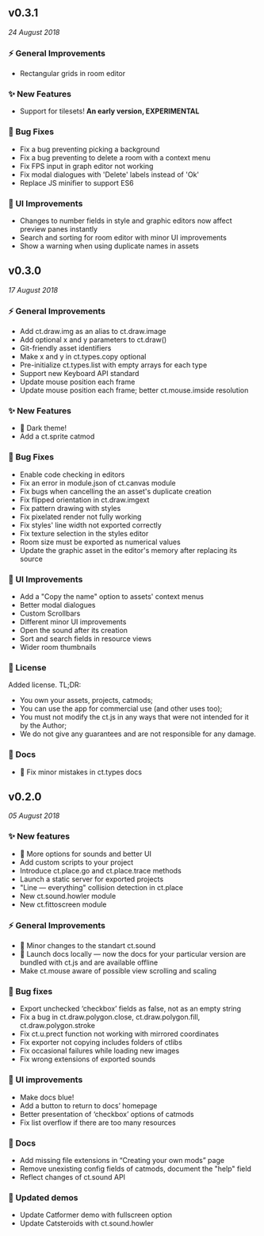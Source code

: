 
## v0.3.1

*24 August 2018*

### ⚡ General Improvements

* Rectangular grids in room editor

### ✨ New Features

* Support for tilesets! **An early version, EXPERIMENTAL**

### 🐛 Bug Fixes

* Fix a bug preventing picking a background
* Fix a bug preventing to delete a room with a context menu
* Fix FPS input in graph editor not working
* Fix modal dialogues with 'Delete' labels instead of 'Ok'
* Replace JS minifier to support ES6

### 💄 UI Improvements

* Changes to number fields in style and graphic editors now affect preview panes instantly
* Search and sorting for room editor with minor UI improvements
* Show a warning when using duplicate names in assets

## v0.3.0

*17 August 2018*

### ⚡ General Improvements

- Add ct.draw.img as an alias to ct.draw.image
- Add optional x and y parameters to ct.draw()
- Git-friendly asset identifiers
- Make x and y in ct.types.copy optional
- Pre-initialize ct.types.list with empty arrays for each type
- Support new Keyboard API standard
- Update mouse position each frame
- Update mouse position each frame; better ct.mouse.imside resolution

### ✨ New Features

- 💄 Dark theme!
- Add a ct.sprite catmod

### 🐛 Bug Fixes

- Enable code checking in editors
- Fix an error in module.json of ct.canvas module
- Fix bugs when cancelling the an asset's duplicate creation
- Fix flipped orientation in ct.draw.imgext
- Fix pattern drawing with styles
- Fix pixelated render not fully working
- Fix styles' line width not exported correctly
- Fix texture selection in the styles editor
- Room size must be exported as numerical values
- Update the graphic asset in the editor's memory after replacing its source

### 💄 UI Improvements

- Add a "Copy the name" option to assets' context menus
- Better modal dialogues
- Custom Scrollbars
- Different minor UI improvements
- Open the sound after its creation
- Sort and search fields in resource views
- Wider room thumbnails

### 📄 License

Added license. TL;DR:

- You own your assets, projects, catmods;
- You can use the app for commercial use (and other uses too);
- You must not modify the ct.js in any ways that were not intended for it by the Author;
- We do not give any guarantees and are not responsible for any damage.

### 📝 Docs

- 🐛 Fix minor mistakes in ct.types docs

## v0.2.0

*05 August 2018*

### ✨ New features 

- 💄 More options for sounds and better UI
- Add custom scripts to your project
- Introduce ct.place.go and ct.place.trace methods
- Launch a static server for exported projects
- "Line — everything" collision detection in ct.place
- New ct.sound.howler module
- New ct.fittoscreen module

### ⚡️ General Improvements

- 🐛 Minor changes to the standart ct.sound
- 📝 Launch docs locally — now the docs for your particular version are bundled with ct.js and are available offline
- Make ct.mouse aware of possible view scrolling and scaling

### 🐛 Bug fixes

- Export unchecked ‘checkbox’ fields as false, not as an empty string
- Fix a bug in ct.draw.polygon.close, ct.draw.polygon.fill, ct.draw.polygon.stroke
- Fix ct.u.prect function not working with mirrored coordinates
- Fix exporter not copying includes folders of ctlibs
- Fix occasional failures while loading new images
- Fix wrong extensions of exported sounds

### 💄 UI improvements

- Make docs blue!
- Add a button to return to docs’ homepage
- Better presentation of ‘checkbox’ options of catmods
- Fix list overflow if there are too many resources

### 📝 Docs

- Add missing file extensions in “Creating your own mods” page
- Remove unexisting config fields of catmods, document the "help" field
- Reflect changes of ct.sound API

### 🍱 Updated demos

- Update Catformer demo with fullscreen option 
- Update Catsteroids with ct.sound.howler